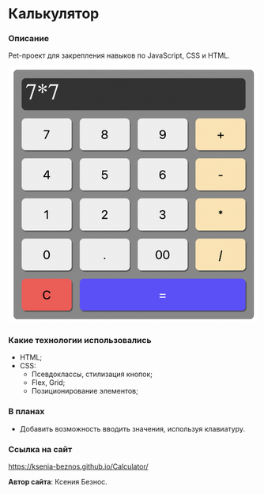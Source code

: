 # Калькулятор

### Описание
Pet-проект для закрепления навыков по JavaScript, CSS и HTML.

![Alt-шапка](/images/%D0%9A%D0%B0%D0%BB%D1%8C%D0%BA%D1%83%D0%BB%D1%8F%D1%82%D0%BE%D1%80.png)
  
### **Какие технологии использовались**
* HTML;
* CSS:
    - Псевдоклассы, стилизация кнопок;
    - Flex, Grid;
    - Позиционирование элементов;

### **В планах**
* Добавить возможность вводить значения, используя клавиатуру.

### **Ссылка на сайт**
https://ksenia-beznos.github.io/Calculator/

**Автор сайта**: Ксения Безнос.




